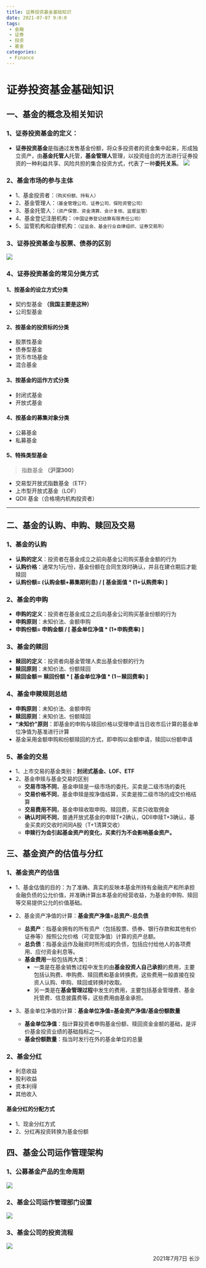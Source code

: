 ```yaml
---
title: 证券投资基金基础知识
date: 2021-07-07 9:0:0
tags:
 - 金融
 - 证券
 - 投资
 - 基金
categories: 
 - Finance
---
```

<!-- 
**目录**

[[TOC]] -->

# 证券投资基金基础知识

## 一、基金的概念及相关知识
### 1、证券投资基金的定义：
- **证券投资基金**是指通过发售基金份额，将众多投资者的资金集中起来，形成独立资产，由**基金托管人**托管，**基金管理人**管理，以投资组合的方法进行证券投资的一种利益共享、风险共担的集合投资方式，代表了一种**委托关系**。
![](https://z3.ax1x.com/2021/07/08/ROJQrF.png)

### 2、基金市场的参与主体
- 1、基金投资者：`（购买份额、持有人）`
- 2、基金管理人：`（基金管理公司、证券公司、保险资管公司）`
- 3、基金托管人：`（资产保管、资金清算、会计复核、监督监管）`
- 4、基金登记注册机构：`（中国证券登记结算有限责任公司）`
- 5、监管机构和自律机构：`（证监会、基金行业自律组织、证券交易所）`

### 3、证券投资基金与股票、债券的区别
![](https://z3.ax1x.com/2021/07/08/ROaUBT.png)

### 4、证券投资基金的常见分类方式
#### 1、按基金的设立方式分类
- 契约型基金 **（我国主要是这种）**
- 公司型基金
#### 2、按基金的投资标的分类
- 股票性基金
- 债券型基金
- 货币市场基金
- 混合基金
#### 3、按基金的运作方式分类
- 封闭式基金
- 开放式基金
#### 4、按基金的募集对象分类
- 公募基金
- 私募基金
#### 5、特殊类型基金
> 指数基金 **（沪深300）**
- 交易型开放式指数基金（ETF）
- 上市型开放式基金（LOF）
- QDII 基金（合格境内机构投资者）

***
## 二、基金的认购、申购、赎回及交易
### 1、基金的认购
- **认购的定义**：投资者在基金成立之前向基金公司购买基金金额的行为
- **认购价格**：通常为1元/份，基金份额在合同生效时确认，并且在建仓期后才能赎回
- **认购份额= (认购金额+募集期利息) / [ 基金面值 \* (1+认购费率) ]**

### 2、基金的申购
- **申购的定义**：投资者在基金成立之后向基金公司购买基金份额的行为
- **申购原则**：未知价法、金额申购
- **申购份额= 申购金额 / [ 基金单位净值 \* (1+申购费率) ]**

### 3、基金的赎回
- **赎回的定义**：投资者向基金管理人卖出基金份额的行为
- **赎回原则**：未知价法、份额赎回
- **赎回金额＝ 赎回份额 \* [ 基金单位净值 \* (1－赎回费率) ]**

### 4、基金申赎规则总结
- **申购原则**：未知价法、金额申购
- **赎回原则**：未知价法、份额赎回
- **“未知价”原则**：即基金的申购与赎回价格以受理申请当日收市后计算的基金单位净值为基准进行计算
- 基金采用金额申购和份额赎回的方式，即申购以金额申请，赎回以份额申请

### 5、基金的交易
- 1、上市交易的基金类别：**封闭式基金、LOF、ETF**
- 2、基金申赎与基金交易的区别
  + **交易市场不同**，基金申赎是一级市场的委托，买卖是二级市场的委托
  + **交易价格不同**，基金申赎是按净值结算，买卖是按二级市场的成交价格结算
  + **交易费用不同**，基金申赎收取申购、赎回费，买卖只收取佣金
  + **确认时间不同**，普通开放式基金的申赎T+2确认，QDII申赎T+3确认，基金买卖的交收时间同A股（T+1清算交收）
  + **申赎行为会引起基金资产的变化，买卖行为不会影响基金资产。**

## 三、基金资产的估值与分红
### 1、基金资产的估值
- 1、基金估值的目的：为了准确、真实的反映本基金所持有金融资产和所承担金融负债的公允价值，并准确计算出本基金的经营收益，为基金的申购、赎回等交易提供公允的价值基础。

- 2、基金资产净值的计算：**基金资产净值=总资产-总负债**
    + **总资产**：指基金拥有的所有资产（包括股票、债券、银行存款和其他有价证券等）按照公允价格（可变现净值）计算的资产总额。
    + **总负债**：指基金运作及融资时所形成的负债，包括应付给他人的各项费用、应付资金利息等。
    + **基金费用**一般包括两大类：
        * 一类是在基金销售过程中发生的由**基金投资人自己承担**的费用，主要包括认购费、申购费、赎回费和基金转换费。这些费用一般直接在投资人认购、申购、赎回或转换时收取。
        * 另一类是在**基金管理过程**中发生的费用，主要包括基金管理费、基金托管费、信息披露费等，这些费用由基金承担。

- 3、基金单位净值的计算：**基金单位净值=基金资产净值/基金份额数量**
    + **基金单位净值**：指计算投资者申购基金份额、赎回资金金额的基础，是评价基金投资业绩的基础指标之一。
    + **基金份额数量**：指当时发行在外的基金单位的总量

### 2、基金分红
- 利息收益
- 股利收益
- 资本利得
- 其他收入
#### 基金分红的分配方式
- 1、现金分红方式
- 2、分红再投资转换为基金份额

## 四、基金公司运作管理架构
### 1、公募基金产品的生命周期
![](https://z3.ax1x.com/2021/07/09/RjkyoF.png)

### 2、基金公司运作管理部门设置
![](https://z3.ax1x.com/2021/07/09/Rjk4L6.png)

### 3、基金公司的投资流程
![](https://z3.ax1x.com/2021/07/09/RjkqWd.png)
<p align="right">2021年7月7日 长沙</p>